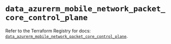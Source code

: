 # `data_azurerm_mobile_network_packet_core_control_plane`

Refer to the Terraform Registry for docs: [`data_azurerm_mobile_network_packet_core_control_plane`](https://registry.terraform.io/providers/hashicorp/azurerm/3.107.0/docs/data-sources/mobile_network_packet_core_control_plane).

